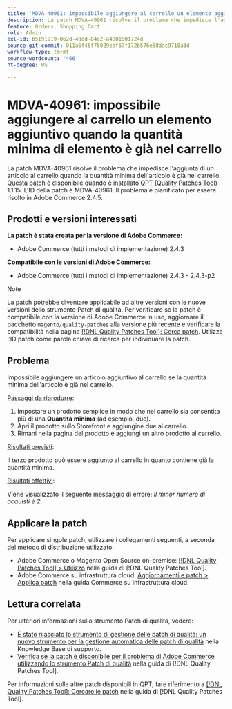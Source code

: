 ```yaml
---
title: 'MDVA-40961: impossibile aggiungere al carrello un elemento aggiuntivo quando la quantità minima di elemento è già nel carrello'
description: La patch MDVA-40961 risolve il problema che impedisce l'aggiunta di un articolo al carrello quando la quantità minima dell'articolo è già nel carrello. Questa patch è disponibile quando è installato [Quality Patches Tool (QPT)](https://experienceleague.adobe.com/en/docs/commerce-operations/tools/quality-patches-tool/quality-patches-tool-to-self-serve-quality-patches) 1.1.15. L'ID della patch è MDVA-40961. Il problema è pianificato per essere risolto in Adobe Commerce 2.4.5.
feature: Orders, Shopping Cart
role: Admin
exl-id: b5191919-062d-4ddd-84e2-a4801501724d
source-git-commit: 011a6f46f76029eaf67f172b576e58dac9710a3d
workflow-type: tm+mt
source-wordcount: '466'
ht-degree: 0%

---
```


# MDVA-40961: impossibile aggiungere al carrello un elemento aggiuntivo quando la quantità minima di elemento è già nel carrello

La patch MDVA-40961 risolve il problema che impedisce l&#39;aggiunta di un articolo al carrello quando la quantità minima dell&#39;articolo è già nel carrello. Questa patch è disponibile quando è installato [QPT (Quality Patches Tool)](https://experienceleague.adobe.com/en/docs/commerce-operations/tools/quality-patches-tool/quality-patches-tool-to-self-serve-quality-patches) 1.1.15. L&#39;ID della patch è MDVA-40961. Il problema è pianificato per essere risolto in Adobe Commerce 2.4.5.

## Prodotti e versioni interessati

**La patch è stata creata per la versione di Adobe Commerce:**

* Adobe Commerce (tutti i metodi di implementazione) 2.4.3

**Compatibile con le versioni di Adobe Commerce:**

* Adobe Commerce (tutti i metodi di implementazione) 2.4.3 - 2.4.3-p2

>[!NOTE]
>
>La patch potrebbe diventare applicabile ad altre versioni con le nuove versioni dello strumento Patch di qualità. Per verificare se la patch è compatibile con la versione di Adobe Commerce in uso, aggiornare il pacchetto `magento/quality-patches` alla versione più recente e verificare la compatibilità nella pagina [[!DNL Quality Patches Tool]: Cerca patch](https://experienceleague.adobe.com/en/docs/commerce-operations/tools/quality-patches-tool/quality-patches-tool-to-self-serve-quality-patches). Utilizza l’ID patch come parola chiave di ricerca per individuare la patch.

## Problema

Impossibile aggiungere un articolo aggiuntivo al carrello se la quantità minima dell&#39;articolo è già nel carrello.

<u>Passaggi da riprodurre</u>:

1. Impostare un prodotto semplice in modo che nel carrello sia consentita più di una **Quantità minima** (ad esempio, due).
1. Apri il prodotto sullo Storefront e aggiungine due al carrello.
1. Rimani nella pagina del prodotto e aggiungi un altro prodotto al carrello.

<u>Risultati previsti</u>:

Il terzo prodotto può essere aggiunto al carrello in quanto contiene già la quantità minima.

<u>Risultati effettivi</u>:

Viene visualizzato il seguente messaggio di errore: *Il minor numero di acquisti è 2*.

## Applicare la patch

Per applicare singole patch, utilizzare i collegamenti seguenti, a seconda del metodo di distribuzione utilizzato:

* Adobe Commerce o Magento Open Source on-premise: [[!DNL Quality Patches Tool] > Utilizzo](/help/tools/quality-patches-tool/usage.md) nella guida di [!DNL Quality Patches Tool].
* Adobe Commerce su infrastruttura cloud: [Aggiornamenti e patch > Applica patch](https://experienceleague.adobe.com/docs/commerce-cloud-service/user-guide/develop/upgrade/apply-patches.html) nella guida Commerce su infrastruttura cloud.

## Lettura correlata

Per ulteriori informazioni sullo strumento Patch di qualità, vedere:

* [È stato rilasciato lo strumento di gestione delle patch di qualità: un nuovo strumento per la gestione automatica delle patch di qualità](https://experienceleague.adobe.com/en/docs/commerce-operations/tools/quality-patches-tool/quality-patches-tool-to-self-serve-quality-patches) nella Knowledge Base di supporto.
* [Verifica se la patch è disponibile per il problema di Adobe Commerce utilizzando lo strumento Patch di qualità](/help/tools/quality-patches-tool/patches-available-in-qpt/check-patch-for-magento-issue-with-magento-quality-patches.md) nella guida di [!DNL Quality Patches Tool].

Per informazioni sulle altre patch disponibili in QPT, fare riferimento a [[!DNL Quality Patches Tool]: Cercare le patch](https://experienceleague.adobe.com/tools/commerce-quality-patches/index.html) nella guida di [!DNL Quality Patches Tool].
